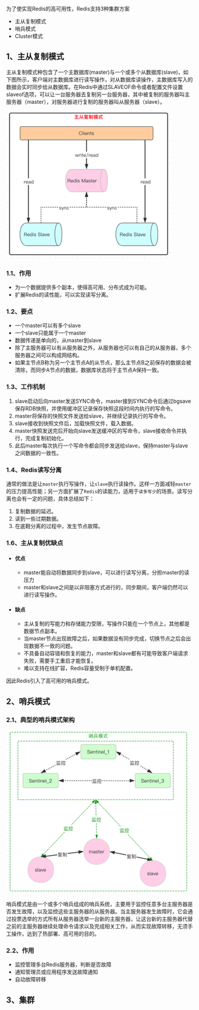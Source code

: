 为了使实现Redis的高可用性，Redis支持3种集群方案

- 主从复制模式
- 哨兵模式
- Cluster模式

## 1、主从复制模式

主从复制模式种包含了一个主数据库(master)与一个或多个从数据库(slave)，如下图所示，客户端对主数据库进行读写操作，对从数据库读操作，主数据库写入的数据会实时同步给从数据库。在Redis中通过SLAVEOF命令或者配置文件设置slaveof选项，可以让一台服务器去复制另一台服务器，其中被复制的服务器叫主服务器（master），对服务器进行复制的服务器叫从服务器（slave）。

<img src=".images/image-20200507221235512.png" alt="image-20200507221235512" style="zoom:50%;" />

### 1.1、作用

- 为一个数据提供多个副本，使得高可用、分布式成为可能。
- 扩展Redis的读性能，可以实现读写分离。

### 1.2、要点

- 一个master可以有多个slave
- 一个slave只能属于一个master
- 数据传递是单向的，从master到slave
- 除了主服务器可以有从服务器之外，从服务器也可以有自己的从服务器，多个服务器之间可以构成网结构。
- 如果主节点B称为另一个主节点A的从节点，那么主节点B之前保存的数据会被清除，而同步A节点的数据，数据库状态将于主节点A保持一致。

### 1.3、工作机制

1. slave启动后向master发送SYNC命令，master接到SYNC命令后通过bgsave保存RDB快照，并使用缓冲区记录保存快照这段时间内执行的写命令。
2. master将保存的快照文件发送给slave，并继续记录执行的写命令。
3. slave接收到快照文件后，加载快照文件，载入数据。
4. master快照发送完后开始向slave发送缓冲区的写命令，slave接收命令并执行，完成复制初始化。
5. 此后master每次执行一个写命令都会同步发送给slave，保持master与slave之间数据的一致性。

### 1.4、Redis读写分离

通常的做法是让`master`执行写操作，让`slave`执行读操作。这样一方面减轻`master`的压力提高性能；另一方面扩展了`Redis`的读能力，适用于`读多写少`的场景。读写分离也会有一定的问题，具体总结如下：

1. 复制数据的延迟。
2. 读到一些过期数据。
3. 在底鞋分离的过程中，发生节点故障。

### 1.6、主从复制优缺点

- #### 优点

    - master能自动将数据同步到slave，可以进行读写分离，分担master的读压力
    - master和slave之间是以非阻塞方式进行的，同步期间，客户端仍然可以进行读写操作。

- #### 缺点

    - 主从复制的写能力和存储能力受限，写操作只能在一个节点上，其他都是数据节点副本。
    - 当master节点出现故障之后，如果数据没有同步完成，切换节点之后会出现数据不一致的问题。
    - 不具备自动容错和恢复的能力，master和slave都有可能导致客户端请求失败，需要手工重启才能恢复。
    - 难以支持在线扩容，Redis容量受制于单机配置。

因此Redis引入了高可用的哨兵模式。

## 2、哨兵模式

### 2.1、典型的哨兵模式架构

<img src=".images/image-20200507231259993.png" alt="image-20200507231259993" style="zoom:50%;" />

哨兵模式是由一个或多个哨兵组成的哨兵系统，主要用于监控任意多台主服务器是否发生故障，以及监控这些主服务器的从服务器。当主服务器发生故障时，它会通过投票选举的方式所有从服务器选举一台新的主服务器，让这台新的主服务器代替之前的主服务器继续处理命令请求以及完成相关工作，从而实现故障转移，无须手工操作，达到了热部署、高可用的目的。

### 2.2、作用

- 监控管理多台Redis服务器，判断是否故障
- 通知管理员或应用程序发送故障通知
- 自动故障转移

## 3、集群

